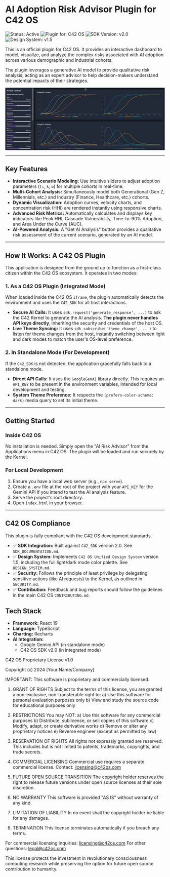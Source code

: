 
# AI Adoption Risk Advisor Plugin for C42 OS

![Status: Active](https://img.shields.io/badge/status-active-brightgreen)
![Plugin for: C42 OS](https://img.shields.io/badge/plugin%20for-C42%20OS-764ba2)
![SDK Version: v2.0](https://img.shields.io/badge/SDK-v2.0-blue)
![Design System: v1.5](https://img.shields.io/badge/design%20system-v1.5-cyan)

This is an official plugin for C42 OS. It provides an interactive dashboard to model, visualize, and analyze the complex risks associated with AI adoption across various demographic and industrial cohorts.

The plugin leverages a generative AI model to provide qualitative risk analysis, acting as an expert advisor to help decision-makers understand the potential impacts of their strategies.

![Screenshot of the AI Risk Advisor](./screenshot.png)

---

## Key Features

- **Interactive Scenario Modeling:** Use intuitive sliders to adjust adoption parameters (`t₀`, `k`, `w`) for multiple cohorts in real-time.
- **Multi-Cohort Analysis:** Simultaneously model both Generational (Gen Z, Millennials, etc.) and Industry (Finance, Healthcare, etc.) cohorts.
- **Dynamic Visualization:** Adoption curves, velocity charts, and concentration risk (HHI) are rendered instantly using responsive charts.
- **Advanced Risk Metrics:** Automatically calculates and displays key indicators like Peak HHI, Cascade Vulnerability, Time-to-90% Adoption, and Area Under the Curve (AUC).
- **AI-Powered Analysis:** A "Get AI Analysis" button provides a qualitative risk assessment of the current scenario, generated by an AI model.

---

## How It Works: A C42 OS Plugin

This application is designed from the ground up to function as a first-class citizen within the C42 OS ecosystem. It operates in two modes:

### 1. As a C42 OS Plugin (Integrated Mode)

When loaded inside the C42 OS `iframe`, the plugin automatically detects the environment and uses the `C42_SDK` for all host interactions.

- **Secure AI Calls:** It uses `sdk.request('generate_response', ...)` to ask the C42 Kernel to generate the AI analysis. **The plugin never handles API keys directly**, inheriting the security and credentials of the host OS.
- **Live Theme Syncing:** It uses `sdk.subscribe('theme_change', ...)` to listen for theme changes from the host, instantly switching between light and dark modes to match the user's OS-level preference.

### 2. In Standalone Mode (For Development)

If the `C42_SDK` is not detected, the application gracefully falls back to a standalone mode.

- **Direct API Calls:** It uses the `GoogleGenAI` library directly. This requires an `API_KEY` to be present in the environment variables, intended for local development and testing.
- **System Theme Preference:** It respects the `(prefers-color-scheme: dark)` media query to set its initial theme.

---

## Getting Started

### Inside C42 OS
No installation is needed. Simply open the "AI Risk Advisor" from the Applications menu in C42 OS. The plugin will be loaded and run securely by the Kernel.

### For Local Development
1.  Ensure you have a local web server (e.g., `npx serve`).
2.  Create a `.env` file at the root of the project with your `API_KEY` for the Gemini API if you intend to test the AI analysis feature.
3.  Serve the project's root directory.
4.  Open `index.html` in your browser.

---

## C42 OS Compliance

This plugin is fully compliant with the C42 OS development standards.

- ✅ **SDK Integration:** Built against `C42_SDK` version 2.0. See `SDK_DOCUMENTATION.md`.
- ✅ **Design System:** Implements `C42 OS Unified Design System` version 1.5, including the full light/dark mode color palette. See `DESIGN_SYSTEM.md`.
- ✅ **Security:** Follows the principle of least privilege by delegating sensitive actions (like AI requests) to the Kernel, as outlined in `SECURITY.md`.
- ✅ **Contribution:** Feedback and bug reports should follow the guidelines in the main C42 OS `CONTRIBUTING.md`.

## Tech Stack

- **Framework:** React 19
- **Language:** TypeScript
- **Charting:** Recharts
- **AI Integration:**
    - Google Gemini API (in standalone mode)
    - C42 OS SDK v2.0 (in integrated mode)

C42 OS Proprietary License v1.0

Copyright (c) 2024 [Your Name/Company]

IMPORTANT: This software is proprietary and commercially licensed.

1. GRANT OF RIGHTS
   Subject to the terms of this license, you are granted a non-exclusive, 
   non-transferable right to:
   a) Use this software for personal evaluation purposes only
   b) View and study the source code for educational purposes only

2. RESTRICTIONS
   You may NOT:
   a) Use this software for any commercial purposes
   b) Distribute, sublicense, or sell copies of this software
   c) Modify, adapt, or create derivative works
   d) Remove or alter any proprietary notices
   e) Reverse engineer (except as permitted by law)

3. RESERVATION OF RIGHTS
   All rights not expressly granted are reserved. This includes but is not 
   limited to patents, trademarks, copyrights, and trade secrets.

4. COMMERCIAL LICENSING
   Commercial use requires a separate commercial license. 
   Contact: licensing@c42os.com

5. FUTURE OPEN SOURCE TRANSITION
   The copyright holder reserves the right to release future versions 
   under open source licenses at their sole discretion.

6. NO WARRANTY
   This software is provided "AS IS" without warranty of any kind.

7. LIMITATION OF LIABILITY
   In no event shall the copyright holder be liable for any damages.

8. TERMINATION
   This license terminates automatically if you breach any terms.

For commercial licensing inquiries: licensing@c42os.com
For other questions: legal@c42os.com

This license protects the investment in revolutionary consciousness 
computing research while preserving the option for future open source 
contribution to humanity.
